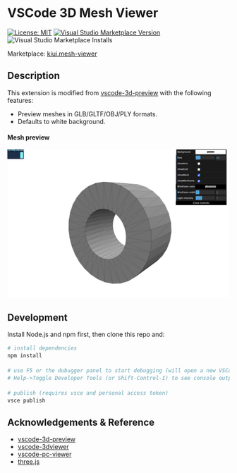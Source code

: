 # VSCode 3D Mesh Viewer

[![License: MIT](https://img.shields.io/badge/License-MIT-green.svg)](https://opensource.org/licenses/MIT)
[![Visual Studio Marketplace Version](https://img.shields.io/visual-studio-marketplace/v/kiui.mesh-viewer)](https://marketplace.visualstudio.com/items?itemName=kiui.mesh-viewer)
![Visual Studio Marketplace Installs](https://img.shields.io/visual-studio-marketplace/i/kiui.mesh-viewer)

Marketplace: [kiui.mesh-viewer](https://marketplace.visualstudio.com/items?itemName=kiui.mesh-viewer)

## Description

This extension is modified from [vscode-3d-preview](https://github.com/tatsy/vscode-3d-preview) with the following features:
* Preview meshes in GLB/GLTF/OBJ/PLY formats.
* Defaults to white background.

#### Mesh preview

![mesh](demo.png)

## Development
Install Node.js and npm first, then clone this repo and:

```bash
# install dependencies
npm install 

# use F5 or the dubugger panel to start debugging (will open a new VSCode window with this extension enabled.)
# Help->Toggle Developer Tools (or Shift-Control-I) to see console output.

# publish (requires vsce and personal access token)
vsce publish
```

## Acknowledgements & Reference

* [vscode-3d-preview](https://github.com/tatsy/vscode-3d-preview)
* [vscode-3dviewer](https://github.com/stef-levesque/vscode-3dviewer)
* [vscode-pc-viewer](https://github.com/Obarads/vscode-pc-viewer)
* [three.js](https://threejs.org/)
